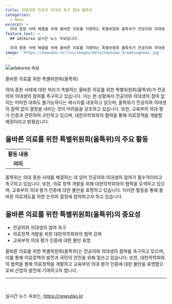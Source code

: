 ```yaml
---
title: 의정대화 전공의 의대생 촉구 참여 올특위
categories:
  - News
excerpt: >
  의대 증원 사태 해결을 위해 올바른 의료를 지향하는 특별위원회 올특위가 전공의와 의대생 참여를 촉구하고 있다. 올특위는 모든 결정을 만장일치로 이뤄지기 때문에 전공의와 의대생의 참여가 중요하다고 강조했으며, 교육부의 의대평가 인증 방침과 관련해 규탄하는 목소리도 내고 있다. 또한, 정부에게 의정 갈등을 해결할 정책 대안을 제시하도록 촉구했으며, 향후 대한의학회와의 협력을 통해 의료정책 개발 방안을 논의할 계획이다.
feature_text: >
  ## adskorea 실시간 뉴스 속보입니다.

  의대 증원 사태 해결을 위해 올바른 의료를 지향하는 특별위원회 올특위가 전공의와 의대생 참여를 촉구하고 있다. 올특위는 모든 결정을 만장일치로 이뤄지기 때문에 전공의와 의대생의 참여가 중요하다고 강조했으며, 교육부의 의대평가 인증 방침과 관련해 규탄하는 목소리도 내고 있다. 또한, 정부에게 의정 갈등을 해결할 정책 대안을 제시하도록 촉구했으며, 향후 대한의학회와의 협력을 통해 의료정책 개발 방안을 논의할 계획이다.
image: 'https://newsdao.kr/res/images/meta/newsdao_breakingnews.jpg'
---
```


<p><img src="https://newsdao.kr/res/images/meta/newsdao_breakingnews.jpg" alt="adskorea 속보" /></p>

<p data-ke-size="size16">올바른 의료를 위한 특별위원회(올특위)</p>

<p>의대 증원 사태에 대한 처리가 촉발하는 올바른 의료를 위한 특별위원회(올특위)가 전공의와 의대생의 참여를 촉구하고 있습니다. 이는 현 상황에서 전공의와 의대생의 참여 없이는 어떠한 대화도 불가능하다는 메시지를 내포하고 있으며, 올특위가 전공의와 의대생의 참여 없이 결정을 내리는 것이 어려움을 강조하고 있습니다. 또한, 교육부의 의대 평가 인증과 관련하여 규탄하고 있으며, 대한의학회와의 협력을 통해 의료정책을 개발할 예정이라고 밝혔습니다.</p>

<h2 data-ke-size="size26">올바른 의료를 위한 특별위원회(올특위)의 주요 활동</h2>

<table>
<tbody>
<tr>
<td style="text-align: center; height: 17px;"><b>활동 내용</b></td>
</tr>
<tr>
<td style="text-align: center; height: 17px;"><b>의미</b></td>
</tr>
</tbody>
</table>

<p data-ke-size="size16">올특위는 의대 증원 사태를 해결하는 데 있어 전공의와 의대생의 참여가 필수적이라고 촉구하고 있습니다. 또한, 의료 정책 개발을 위해 대한의학회와의 협력을 모색하고 있으며, 교육부의 의대 평가 인증에 대한 불만을 표명하고 있습니다. 이러한 활동을 통해 올바른 의료제도를 위한 논의와 결정에 참여하고자 하고 있습니다. </p>

<h2 data-ke-size="size26">올바른 의료를 위한 특별위원회(올특위)의 중요성</h2>

<ul>
<li>전공의와 의대생의 참여 촉구</li>
<li>의료정책 개발을 위한 대한의학회와의 협력 강화</li>
<li>교육부의 의대 평가 인증에 대한 불만 표명</li>
</ul>

<p data-ke-size="size16">올바른 의료를 위한 특별위원회(올특위)는 전공의와 의대생의 참여를 촉구하고 있으며, 이를 통해 의료정책의 발전과 국민의 안전을 위해 힘쓰고 있습니다. 또한, 대한의학회와의 협력을 통해 의료정책을 개발하고 교육부의 의대 평가 인증에 대한 불만을 표명함으로써 산업의 발전에 기여하고자 합니다.</p>

<hr>

<p data-ke-size="size16">&nbsp;</p>
실시간 뉴스 속보는, <a href="https://newsdao.kr" rel="dofollow">https://newsdao.kr</a>


